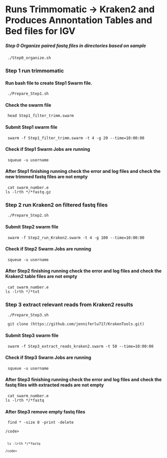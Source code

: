 # Runs Trimmomatic -> Kraken2 and Produces Annontation Tables and Bed files for IGV
##### Step 0 Organize paired fastq files in directories based on sample
<pre><code> ./Step0_organize.sh </pre></code>

### Step 1 run trimmomatic
#### Run bash file to create Step1 Swarm file.
<pre><code> ./Prepare_Step1.sh </pre></code>
#### Check the swarm file
<pre><code> head Step1_filter_trimm.swarm </pre></code>
#### Submit Step1 swarm file
<pre><code> swarm -f Step1_filter_trimm.swarm -t 4 -g 20 --time=10:00:00 </pre></code>
#### Check if Step1 Swarm Jobs are running 
<pre><code> squeue -u username </pre></code>
#### After Step1 finishing running check the error and log files and check the new trimmed fastq files are not empty
<pre><code> cat swarm_number.e 
ls -lrth */*fastq.gz </pre></code>
### Step 2 run Kraken2 on filtered fastq files
<pre><code> ./Prepare_Step2.sh </pre></code>
#### Submit Step2 swarm file
<pre><code> swarm -f Step2_run_Kraken2.swarm -t 4 -g 100 --time=10:00:00 </pre></code>
#### Check if Step2 Swarm Jobs are running 
<pre><code> squeue -u username </pre></code>
#### After Step2 finishing running check the error and log files and check the Kraken2 table files are not empty
<pre><code> cat swarm_number.e 
ls -lrth */*txt </pre></code>
### Step 3 extract relevant reads from Kraken2 results 
<pre><code> ./Prepare_Step3.sh </pre></code>
<pre><code> git clone (https://github.com/jenniferlu717/KrakenTools.git) </code></pre>
#### Submit Step3 swarm file
<pre><code> swarm -f Step3_extract_reads_kraken2.swarm -t 50 --time=10:00:00 </pre></code>
#### Check if Step3 Swarm Jobs are running 
<pre><code> squeue -u username </pre></code>
#### After Step3 finishing running check the error and log files and check the fastq files with extracted reads are not empty
<pre><code> cat swarm_number.e 
ls -lrth */*fastq </pre></code>
#### After Step3 remove empty fastq files 
<pre><code> find * -size 0 -print -delete  </pre>/code>
<pre><code> ls -lrth */*fastq  </pre>/code>
